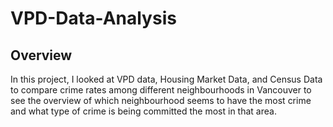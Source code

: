﻿# VPD-Data-Analysis
## Overview
In this project, I looked at VPD data, Housing Market Data, and Census Data to compare crime rates among different neighbourhoods in Vancouver to see the overview of which neighbourhood seems to have the most crime and what type of crime is being committed the most in that area.
